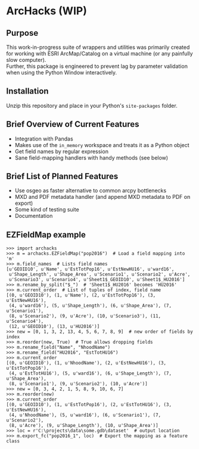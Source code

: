 # ArcHacks (WIP)

## Purpose
This work-in-progress suite of wrappers and utilities was primarily created for
working with ESRI ArcMap/Catalog on a virtual machine (or any painfully slow computer).  
Further, this package is engineered to prevent lag by parameter validation when
using the Python Window interactively.  

## Installation
Unzip this repository and place in your Python's `site-packages` folder.  

## Brief Overview of Current Features
* Integration with Pandas
* Makes use of the `in_memory` workspace and treats it as a Python object  
* Get field names by regular expression  
* Sane field-mapping handlers with handy methods (see below)  


## Brief List of Planned Features
* Use osgeo as faster alternative to common arcpy bottlenecks  
* MXD and PDF metadata handler (and append MXD metadata to PDF on export)  
* Some kind of testing suite  
* Documentation  


## EZFieldMap example

    >>> import archacks
    >>> m = archacks.EZFieldMap("pop2016")  # Load a field mapping into 'm'
    >>> m.field_names  # Lists field names
    [u'GEOID10', u'Name', u'EstTotPop16', u'EstNewHU16', u'ward16',
     u'Shape_Length', u'Shape_Area', u'Scenario1', u'Scenario2', u'Acre',
     u'Scenario3', u'Scenario4', u'Sheet1$_GEOID10', u'Sheet1$_HU2016']
    >>> m.rename_by_split("$_")  # 'Sheet1$_HU2016' becomes 'HU2016'
    >>> m.current_order  # List of tuples of index, field name
    [(0, u'GEOID10'), (1, u'Name'), (2, u'EstTotPop16'), (3, u'EstNewHU16'),
     (4, u'ward16'), (5, u'Shape_Length'), (6, u'Shape_Area'), (7, u'Scenario1'),
     (8, u'Scenario2'), (9, u'Acre'), (10, u'Scenario3'), (11, u'Scenario4'),
     (12, u'GEOID10'), (13, u'HU2016')]
    >>> new = [0, 1, 3, 2, 13, 4, 5, 6, 7, 8, 9]  # new order of fields by index
    >>> m.reorder(new, True)  # True allows dropping fields
    >>> m.rename_field("Name", "NhoodName")
    >>> m.rename_field("HU2016", "EstTotHU16")
    >>> m.current_order
    [(0, u'GEOID10'), (1, u'NhoodName'), (2, u'EstNewHU16'), (3, u'EstTotPop16'),
     (4, u'EstTotHU16'), (5, u'ward16'), (6, u'Shape_Length'), (7, u'Shape_Area'),
     (8, u'Scenario1'), (9, u'Scenario2'), (10, u'Acre')]
    >>> new = [0, 3, 4, 2, 1, 5, 8, 9, 10, 6, 7]
    >>> m.reorder(new)
    >>> m.current_order
    [(0, u'GEOID10'), (1, u'EstTotPop16'), (2, u'EstTotHU16'), (3, u'EstNewHU16'),
     (4, u'NhoodName'), (5, u'ward16'), (6, u'Scenario1'), (7, u'Scenario2'),
     (8, u'Acre'), (9, u'Shape_Length'), (10, u'Shape_Area')]
    >>> loc = r'C:\projects\data\some.gdb\dataset'  # output location
    >>> m.export_fc("pop2016_1", loc)  # Export the mapping as a feature class
